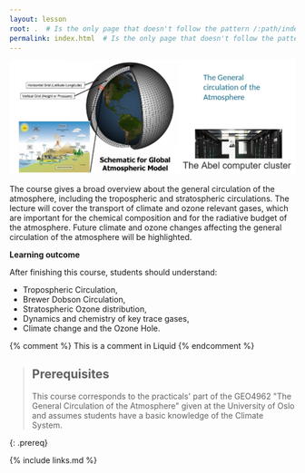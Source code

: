 ```yaml
---
layout: lesson
root: .  # Is the only page that doesn't follow the pattern /:path/index.html
permalink: index.html  # Is the only page that doesn't follow the pattern /:path/index.html
---
```


<img src="fig/geo4962.png" alt="GEO4962 course">

The course gives a broad overview about the general circulation of the atmosphere, including the tropospheric and stratospheric circulations. The lecture will cover the transport of climate and ozone relevant gases, which are important for the chemical composition and for the radiative budget of the atmosphere. Future climate and ozone changes affecting the general circulation of the atmosphere will be highlighted.

**Learning outcome**

After finishing this course, students should understand:

- Tropospheric Circulation,
- Brewer Dobson Circulation,
- Stratospheric Ozone distribution,
- Dynamics and chemistry of key trace gases,
- Climate change and the Ozone Hole.

<!-- this is an html comment -->

{% comment %} This is a comment in Liquid {% endcomment %}

> ## Prerequisites
>
> This course corresponds to the practicals' part of the GEO4962 "The General 
> Circulation of the Atmosphere" given at the University of Oslo and assumes 
> students have a basic knowledge of the Climate System.
>
{: .prereq}

{% include links.md %}
